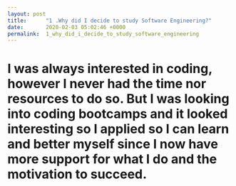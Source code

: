 ```yaml
---
layout: post
title:      "1 .Why did I decide to study Software Engineering?"
date:       2020-02-03 05:02:46 +0000
permalink:  1_why_did_i_decide_to_study_software_engineering
---
```


# 
# 
# 
# I was always interested in coding, however I never had the time nor resources to do so. But I was looking into coding bootcamps and it looked interesting so I applied so I can learn and better myself since I now have more support for what I do and the motivation to succeed.
